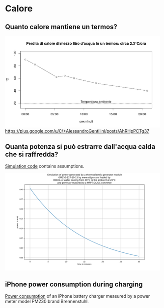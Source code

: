 # Calore 
## Quanto calore mantiene un termos?
![Perdita di calore acqua in thermos](thermos.png)
https://plus.google.com/u/0/+AlessandroGentilini/posts/AhRHpPCTg37

## Quanta potenza si può estrarre dall'acqua calda che si raffredda?
[Simulation code](pasta.py) contains assumptions.

![Power generated by a thermoelecric generator module](thermoelectric.png)

## iPhone power consumption during charging
[Power consumption](iphone.csv) of an iPhone battery charger measured by a power meter model PM230 brand Brennenstuhl.
